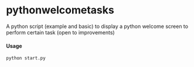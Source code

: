 # pythonwelcometasks
A python script (example and basic) to display a python welcome screen to perform certain task (open to improvements)

#### Usage
```
python start.py
```
